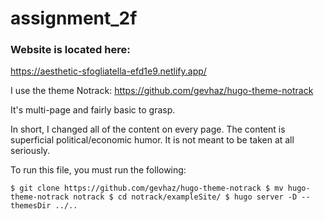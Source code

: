 # assignment_2f

### Website is located here: 
https://aesthetic-sfogliatella-efd1e9.netlify.app/

I use the theme Notrack: https://github.com/gevhaz/hugo-theme-notrack

It's multi-page and fairly basic to grasp.

In short, I changed all of the content on every page. The content is superficial political/economic humor. It is not meant to be taken at all seriously.

To run this file, you must run the following:

`$ git clone https://github.com/gevhaz/hugo-theme-notrack
$ mv hugo-theme-notrack notrack
$ cd notrack/exampleSite/
$ hugo server -D --themesDir ../..`
